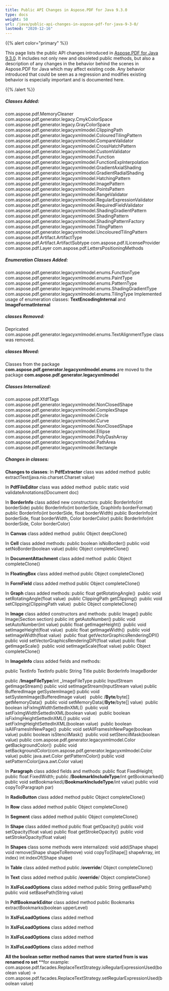 ```yaml
---
title: Public API Changes in Aspose.PDF for Java 9.3.0
type: docs
weight: 50
url: /java/public-api-changes-in-aspose-pdf-for-java-9-3-0/
lastmod: "2020-12-16"
---
```


{{% alert color="primary" %}}

This page lists the public API changes introduced in [Aspose.PDF for Java 9.3.0](http://www.aspose.com/community/files/72/java-components/aspose.pdf-for-java/entry559320.aspx). It includes not only new and obsoleted public methods, but also a description of any changes in the behavior behind the scenes in Aspose.PDF for Java which may affect existing code. Any behavior introduced that could be seen as a regression and modifies existing behavior is especially important and is documented here.

{{% /alert %}}
##### **Classes Added:**
com.aspose.pdf.MemoryCleaner
com.aspose.pdf.generator.legacy.CmykColorSpace
com.aspose.pdf.generator.legacy.GrayColorSpace
com.aspose.pdf.generator.legacyxmlmodel.ClippingPath
com.aspose.pdf.generator.legacyxmlmodel.ColouredTilingPattern
com.aspose.pdf.generator.legacyxmlmodel.CompareValidator
com.aspose.pdf.generator.legacyxmlmodel.CrossHatchPattern
com.aspose.pdf.generator.legacyxmlmodel.CustomValidator
com.aspose.pdf.generator.legacyxmlmodel.Function
com.aspose.pdf.generator.legacyxmlmodel.FunctionExpInterpolation
com.aspose.pdf.generator.legacyxmlmodel.GradientAxialShading
com.aspose.pdf.generator.legacyxmlmodel.GradientRadialShading
com.aspose.pdf.generator.legacyxmlmodel.HatchingPattern
com.aspose.pdf.generator.legacyxmlmodel.ImagePattern
com.aspose.pdf.generator.legacyxmlmodel.PointsPattern
com.aspose.pdf.generator.legacyxmlmodel.RangeValidator
com.aspose.pdf.generator.legacyxmlmodel.RegularExpressionValidator
com.aspose.pdf.generator.legacyxmlmodel.RequiredFieldValidator
com.aspose.pdf.generator.legacyxmlmodel.ShadingGradientPattern
com.aspose.pdf.generator.legacyxmlmodel.ShadingPattern
com.aspose.pdf.generator.legacyxmlmodel.ShadingPatternFactory
com.aspose.pdf.generator.legacyxmlmodel.TilingPattern
com.aspose.pdf.generator.legacyxmlmodel.UncolouredTilingPattern
com.aspose.pdf.Artifact.ArtifactType
com.aspose.pdf.Artifact.ArtifactSubtype
com.aspose.pdf.ILicenseProvider
com.aspose.pdf.Layer
com.aspose.pdf.LettersPositioningMethods
##### **Enumeration Classes Added:**
com.aspose.pdf.generator.legacyxmlmodel.enums.FunctionType
com.aspose.pdf.generator.legacyxmlmodel.enums.PaintType
com.aspose.pdf.generator.legacyxmlmodel.enums.PatternType
com.aspose.pdf.generator.legacyxmlmodel.enums.ShadingGradientType
com.aspose.pdf.generator.legacyxmlmodel.enums.TilingType
Implemented usage of enumeration classes: **TextEncodingInternal** and **ImageFormatInternal**
##### **classes Removed:**
Depricated com.aspose.pdf.generator.legacyxmlmodel.enums.TextAlignmentType class was removed.
##### **classes Moved:**
Classes from the package **com.aspose.pdf.generator.legacyxmlmodel.enums** are moved to the package **com.aspose.pdf.generator.legacyxmlmodel**

##### **Classes Internalized:**
com.aspose.pdf.XfdfTags
com.aspose.pdf.generator.legacyxmlmodel.NonClosedShape
com.aspose.pdf.generator.legacyxmlmodel.ComplexShape
com.aspose.pdf.generator.legacyxmlmodel.Circle
com.aspose.pdf.generator.legacyxmlmodel.Curve
com.aspose.pdf.generator.legacyxmlmodel.NonClosedShape
com.aspose.pdf.generator.legacyxmlmodel.Ellipse
com.aspose.pdf.generator.legacyxmlmodel.PolyDashArray
com.aspose.pdf.generator.legacyxmlmodel.PathArea
com.aspose.pdf.generator.legacyxmlmodel.Rectangle

##### **Changes in classes:**
**Changes to classes**:
In **PdfExtractor** class was added method 
public extractText(java.nio.charset.Charset value) 

In **PdfFileEditor** class was added method 
public static void validateAnotations(IDocument doc)

In **BorderInfo** class added new constructors:
public BorderInfo(int borderSide)
public BorderInfo(int borderSide, GraphInfo borderFormat)
public BorderInfo(int borderSide, float borderWidth)
public BorderInfo(int borderSide, float borderWidth, Color borderColor)
public BorderInfo(int borderSide, Color borderColor)

In **Canvas** class added method 
public Object deepClone()

In **Cell** class added methods:
public boolean isNoBorder()
public void setNoBorder(boolean value)
public Object completeClone()

In **DocumentAttachment** class added method 
public Object completeClone()

In **FloatingBox** class added method
public Object completeClone()

In **FormField** class added method
public Object completeClone()

In **Graph** class added methods:
public float getRotatingAngle() 
public void setRotatingAngle(float value) 
public ClippingPath getClipping() 
public void setClipping(ClippingPath value) 
public Object completeClone()

In **Image** class added constructors and methods:
public Image()
public Image(Section section)
public int getAutoNumber()
public void setAutoNumber(int value)
public float getImageHeight() 
public void setImageHeight(float value) 
public float getImageWidth() 
public void setImageWidth(float value) 
public float getVectorGraphicsRenderingDPI() 
public void setVectorGraphicsRenderingDPI(float value)
public float getImageScale() 
public void setImageScale(float value)
public Object completeClone()           

In **ImageInfo** class added fields and methods:

public TextInfo TextInfo
public String Title
public BorderInfo ImageBorder

public /**ImageFileType**/int _ImageFileType
public InputStream getImageStream()
public void setImageStream(InputStream value)
public BufferedImage getSystemImage()
public void setSystemImage(BufferedImage value)  
public /**Byte**/byte[] getMemoryData() 
public void setMemoryData(/**Byte**/byte[] value) 
public boolean isFixImgWidthSettedInXML() 
public void setFixImgWidthSettedInXML(boolean value) 
public boolean isFixImgHeightSettedInXML()
public void setFixImgHeightSettedInXML(boolean value) 
public boolean isAllFramesInNewPage() 
public void setAllFramesInNewPage(boolean value)
public boolean isStencilMask() 
public void setStencilMask(boolean value)
public com.aspose.pdf.generator.legacyxmlmodel.Color getBackgroundColor() 
public void setBackgroundColor(com.aspose.pdf.generator.legacyxmlmodel.Color value)
public java.awt.Color getPatternColor()
public void setPatternColor(java.awt.Color value) 

In **Paragraph** class added fields and methods:
public float FixedHeight;
public float FixedWidth;
public /**BookmarkIncludeType**/int getBookmarked()
public void setBookmarked(/**BookmarkIncludeType**/int value)
public void copyTo(Paragraph par)

In **RadioButton** class added method
public Object completeClone()

In **Row** class added method
public Object completeClone()

In **Segment** class added method
public Object completeClone()

In **Shape** class added method
public float getOpacity()
public void setOpacity(float value)
public float getStrokeOpacity() 
public void setStrokeOpacity(float value)  

In **Shapes** class some methods were internalized:
void add(Shape shape)
void remove(Shape shapeToRemove)
void copyTo(Shape[] shapeArray, int index)
int indexOf(Shape shape)

In **Table** class added method
public /**override**/ Object completeClone()

In **Text** class added method
public /**override**/ Object completeClone()

In **XslFoLoadOptions** class added method
public String getBasePath() 
public void setBasePath(String value) 

In **PdfBookmarkEditor** class added method
public Bookmarks extractBookmarks(boolean upperLevel)

In **XslFoLoadOptions** class added method

In **XslFoLoadOptions** class added method

In **XslFoLoadOptions** class added method

In **XslFoLoadOptions** class added method

**All the boolean setter method names that were started from is was renamed ro set**
**for example:
com.aspose.pdf.facades.ReplaceTextStrategy.isRegularExpressionUsed(boolean value) -> com.aspose.pdf.facades.ReplaceTextStrategy.setRegularExpressionUsed(boolean value)
